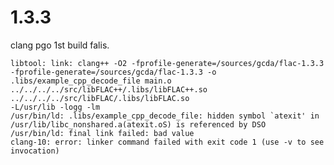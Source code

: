 # 1.3.3

clang pgo 1st build falis.


```
libtool: link: clang++ -O2 -fprofile-generate=/sources/gcda/flac-1.3.3
-fprofile-generate=/sources/gcda/flac-1.3.3 -o .libs/example_cpp_decode_file main.o
../../../../src/libFLAC++/.libs/libFLAC++.so ../../../../src/libFLAC/.libs/libFLAC.so
-L/usr/lib -logg -lm
/usr/bin/ld: .libs/example_cpp_decode_file: hidden symbol `atexit' in
/usr/lib/libc_nonshared.a(atexit.oS) is referenced by DSO
/usr/bin/ld: final link failed: bad value
clang-10: error: linker command failed with exit code 1 (use -v to see invocation)
```


<!-- vim: set tw=90 filetype=markdown : -->
